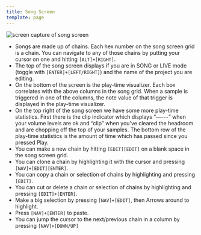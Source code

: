 ```yaml
---
title: Song Screen
template: page
---
```


![screen capture of song screen](/image/song-screen-small.png)

- Songs are made up of chains. Each hex number on the song screen grid is a chain. You can navigate to any of those chains by putting your cursor on one and hitting `[ALT]+[RIGHT]`.
- The top of the song screen displays if you are in SONG or LIVE mode (toggle with `[ENTER]+[LEFT/RIGHT]`) and the name of the project you are editing.
- On the bottom of the screen is the play-time visualizer. Each box correlates with the above columns in the song grid. When a sample is triggered in one of the columns, the note value of that trigger is displayed in the play-time visualizer.
- On the top right of the song screen we have some more play-time statistics. First there is the clip indicator which displays “—---” when your volume levels are ok and “clip” when you've cleared the headroom and are chopping off the top of your samples. The bottom row of the play-time statistics is the amount of time which has passed since you pressed Play.
- You can make a new chain by hitting `[EDIT][EDIT]` on a blank space in the song screen grid.
- You can clone a chain by highlighting it with the cursor and pressing `[NAV]+[EDIT][ENTER]`.
- You can copy a chain or selection of chains by highlighting and pressing `[EDIT]`.
- You can cut or delete a chain or selection of chains by highlighting and pressing `[EDIT]+[ENTER]`.
- Make a big selection by pressing `[NAV]+[EDIT]`, then Arrows around to highlight.
- Press `[NAV]+[ENTER]` to paste.
- You can jump the cursor to the next/previous chain in a column by pressing `[NAV]+[DOWN/UP]`